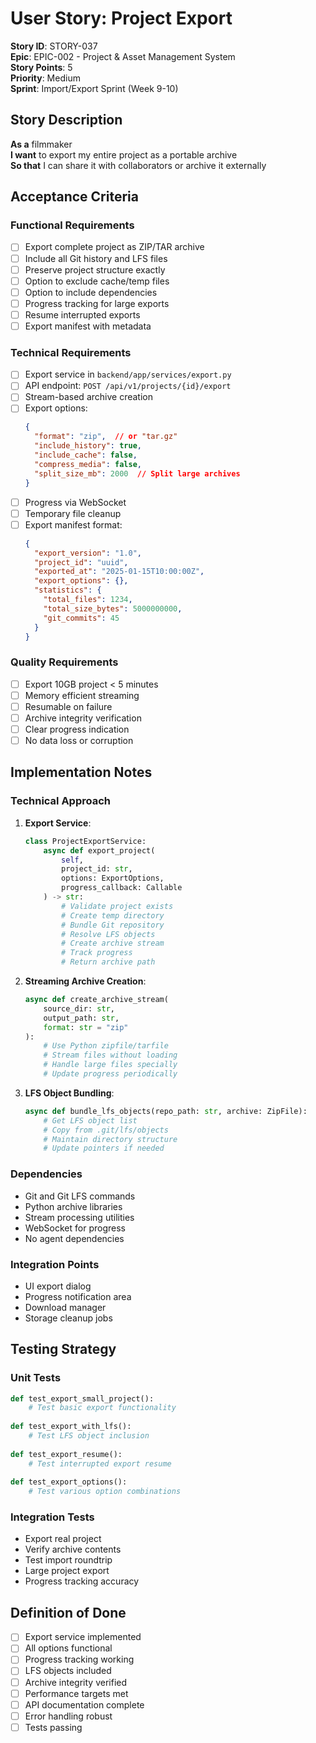 # User Story: Project Export

**Story ID**: STORY-037  
**Epic**: EPIC-002 - Project & Asset Management System  
**Story Points**: 5  
**Priority**: Medium  
**Sprint**: Import/Export Sprint (Week 9-10)  

## Story Description

**As a** filmmaker  
**I want** to export my entire project as a portable archive  
**So that** I can share it with collaborators or archive it externally  

## Acceptance Criteria

### Functional Requirements
- [ ] Export complete project as ZIP/TAR archive
- [ ] Include all Git history and LFS files
- [ ] Preserve project structure exactly
- [ ] Option to exclude cache/temp files
- [ ] Option to include dependencies
- [ ] Progress tracking for large exports
- [ ] Resume interrupted exports
- [ ] Export manifest with metadata

### Technical Requirements
- [ ] Export service in `backend/app/services/export.py`
- [ ] API endpoint: `POST /api/v1/projects/{id}/export`
- [ ] Stream-based archive creation
- [ ] Export options:
  ```json
  {
    "format": "zip",  // or "tar.gz"
    "include_history": true,
    "include_cache": false,
    "compress_media": false,
    "split_size_mb": 2000  // Split large archives
  }
  ```
- [ ] Progress via WebSocket
- [ ] Temporary file cleanup
- [ ] Export manifest format:
  ```json
  {
    "export_version": "1.0",
    "project_id": "uuid",
    "exported_at": "2025-01-15T10:00:00Z",
    "export_options": {},
    "statistics": {
      "total_files": 1234,
      "total_size_bytes": 5000000000,
      "git_commits": 45
    }
  }
  ```

### Quality Requirements
- [ ] Export 10GB project < 5 minutes
- [ ] Memory efficient streaming
- [ ] Resumable on failure
- [ ] Archive integrity verification
- [ ] Clear progress indication
- [ ] No data loss or corruption

## Implementation Notes

### Technical Approach
1. **Export Service**:
   ```python
   class ProjectExportService:
       async def export_project(
           self,
           project_id: str,
           options: ExportOptions,
           progress_callback: Callable
       ) -> str:
           # Validate project exists
           # Create temp directory
           # Bundle Git repository
           # Resolve LFS objects
           # Create archive stream
           # Track progress
           # Return archive path
   ```

2. **Streaming Archive Creation**:
   ```python
   async def create_archive_stream(
       source_dir: str,
       output_path: str,
       format: str = "zip"
   ):
       # Use Python zipfile/tarfile
       # Stream files without loading
       # Handle large files specially
       # Update progress periodically
   ```

3. **LFS Object Bundling**:
   ```python
   async def bundle_lfs_objects(repo_path: str, archive: ZipFile):
       # Get LFS object list
       # Copy from .git/lfs/objects
       # Maintain directory structure
       # Update pointers if needed
   ```

### Dependencies
- Git and Git LFS commands
- Python archive libraries
- Stream processing utilities
- WebSocket for progress
- No agent dependencies

### Integration Points
- UI export dialog
- Progress notification area
- Download manager
- Storage cleanup jobs

## Testing Strategy

### Unit Tests
```python
def test_export_small_project():
    # Test basic export functionality
    
def test_export_with_lfs():
    # Test LFS object inclusion
    
def test_export_resume():
    # Test interrupted export resume
    
def test_export_options():
    # Test various option combinations
```

### Integration Tests
- Export real project
- Verify archive contents
- Test import roundtrip
- Large project export
- Progress tracking accuracy

## Definition of Done
- [ ] Export service implemented
- [ ] All options functional
- [ ] Progress tracking working
- [ ] LFS objects included
- [ ] Archive integrity verified
- [ ] Performance targets met
- [ ] API documentation complete
- [ ] Error handling robust
- [ ] Tests passing